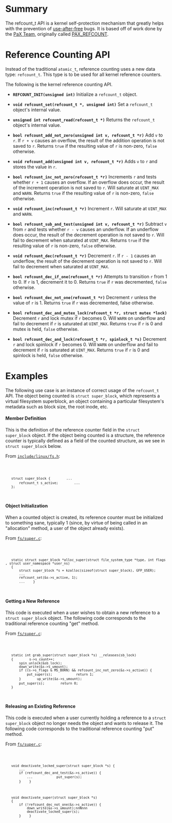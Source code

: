 # Summary

The refcount_t API is a kernel self-protection mechanism that greatly
helps with the prevention of
[use-after-free](Bug_Classes/Use_after_free "wikilink") bugs. It is
based off of work done by the [PaX Team](https://pax.grsecurity.net),
originally called
[PAX_REFCOUNT](https://forums.grsecurity.net/viewtopic.php?f=7&t=4173).

# Reference Counting API

Instead of the traditional `atomic_t`, reference counting uses a new
data type: `refcount_t`. This type is to be used for all kernel
reference counters.

The following is the kernel reference counting API.

  - **`REFCOUNT_INIT(unsigned int)`**
    Initialize a `refcount_t` object.

<!-- end list -->

  - **`void refcount_set(refcount_t *, unsigned int)`**
    Set a `refcount_t` object's internal value.

<!-- end list -->

  - **`unsigned int refcount_read(refcount_t *)`**
    Returns the `refcount_t` object's internal value.

<!-- end list -->

  - **`bool refcount_add_not_zero(unsigned int v, refcount_t *r)`**
    Add `v` to `r`. If `r + v` causes an overflow, the result of the
    addition operation is not saved to `r`. Returns `true` if the
    resulting value of `r` is non-zero, `false` otherwise.

<!-- end list -->

  - **`void refcount_add(unsigned int v, refcount_t *r)`**
    Adds `v` to `r` and stores the value in `r`.

<!-- end list -->

  - **`bool refcount_inc_not_zero(refcount_t *r)`**
    Increments `r` and tests whether `r + 1` causes an overflow. If an
    overflow does occur, the result of the increment operation is not
    saved to `r`. Will saturate at `UINT_MAX` and `WARN`. Returns `true`
    if the resulting value of `r` is non-zero, `false` otherwise.

<!-- end list -->

  - **`void refcount_inc(refcount_t *r)`**
    Increment `r`. Will saturate at `UINT_MAX` and `WARN`.

<!-- end list -->

  - **`bool refcount_sub_and_test(unsigned int v, refcount_t *r)`**
    Subtract `v` from `r` and tests whether `r - v` causes an underflow.
    If an underflow does occur, the result of the decrement operation is
    not saved to `r`. Will fail to decrement when saturated at
    `UINT_MAX`. Returns `true` if the resulting value of `r` is
    non-zero, `false` otherwise.

<!-- end list -->

  - **`void refcount_dec(refcount_t *r)`**
    Decrement `r`. If `r - 1` causes an underflow, the result of the
    decrement operation is not saved to `r`. Will fail to decrement when
    saturated at `UINT_MAX`.

<!-- end list -->

  - **`bool refcount_dec_if_one(refcount_t *r)`**
    Attempts to transition `r` from 1 to 0. If `r` is 1, decrement it to
    0. Returns `true` if `r` was decremented, `false` otherwise.

<!-- end list -->

  - **`bool refcount_dec_not_one(refcount_t *r)`**
    Decrement `r` unless the value of `r` is 1. Returns `true` if `r`
    was decremented, </code>false</code> otherwise.

<!-- end list -->

  - **`bool refcount_dec_and_mutex_lock(refcount_t *r, struct mutex
    *lock)`**
    Decrement `r` and lock mutex if `r` becomes 0. Will `WARN` on
    underflow and fail to decrement if `r` is saturated at `UINT_MAX`.
    Returns `true` if `r` is 0 and mutex is held, `false` otherwise.

<!-- end list -->

  - **`bool refcount_dec_and_lock(refcount_t *r, spinlock_t *s)`**
    Decrement `r` and lock spinlock if `r` becomes 0. Will `WARN` on
    underflow and fail to decrement if `r` is saturated at `UINT_MAX`.
    Returns `true` if `r` is 0 and spinlock is held, `false` otherwise.

# Examples

The following use case is an instance of correct usage of the
`refcount_t` API. The object being counted is `struct super_block`,
which represents a virtual filesystem superblock, an object containing a
particular filesystem's metadata such as block size, the root inode,
etc.

#### Member Definition

This is the definition of the reference counter field in the `struct
super_block` object. If the object being counted is a structure, the
reference counter is typically defined as a field of the counted
structure, as we see in `struct super_block` below.

From
[`include/linux/fs.h`](http://lxr.free-electrons.com/source/include/linux/fs.h):

<code>

`   struct super_block {`
`       ...`
`       refcount_t s_active;`
`       ...`
`   };`

</code>

#### Object Initialization

When a counted object is created, its reference counter must be
initialized to something sane, typically 1 (since, by virtue of being
called in an "allocation" method, a user of the object already exists).

From [`fs/super.c`](http://lxr.free-electrons.com/source/fs/super.c):

<code>

`   static struct super_block *alloc_super(struct file_system_type *type, int flags, struct user_namespace *user_ns)`
`   {`
`       struct super_block *s = kzalloc(sizeof(struct super_block), GFP_USER);   `
`       ...`
`       refcount_set(&s->s_active, 1);`
`       ...`
`   }`

</code>

#### Getting a New Reference

This code is executed when a user wishes to obtain a new reference to a
`struct super_block` object. The following code corresponds to the
traditional reference counting "get" method.

From [`fs/super.c`](http://lxr.free-electrons.com/source/fs/super.c):

<code>

`   static int grab_super(struct super_block *s) __releases(sb_lock)`
`   {`
`       s->s_count++;`
`       spin_unlock(&sb_lock);`
`       down_write(&s->s_umount);`
`       if ((s->s_flags & MS_BORN) && refcount_inc_not_zero(&s->s_active)) {`
`           put_super(s);`
`           return 1;`
`       }`
`       up_write(&s->s_umount);`
`       put_super(s);`
`       return 0;`
`   }`

</code>

#### Releasing an Existing Reference

This code is executed when a user currently holding a reference to a
`struct super_block` object no longer needs the object and wants to
release it. The following code corresponds to the traditional reference
counting "put" method.

From [`fs/super.c`](http://lxr.free-electrons.com/source/fs/super.c):

<code>

`   void deactivate_locked_super(struct super_block *s) {`
`       ...`
`       if (refcount_dec_and_test(&s->s_active)) {`
`           ...`
`           put_super(s);`
`       }`
`   }`

`   void deactivate_super(struct super_block *s)`
`   {`
`       if (!refcount_dec_not_one(&s->s_active)) {`
`           down_write(&s->s_umount);nnNnnn`
`           deactivate_locked_super(s);`
`       }`
`   }`

</code>